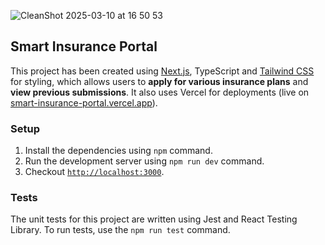 
![CleanShot 2025-03-10 at 16 50 53](https://github.com/user-attachments/assets/29d487e2-7782-4130-b516-616bd3422814)

## Smart Insurance Portal

This project has been created using [Next.js](https://nextjs.org/), TypeScript and [Tailwind CSS](https://tailwindcss.com/) for styling, which allows users to **apply for various insurance plans** and **view previous submissions**. It also uses Vercel for deployments (live on [smart-insurance-portal.vercel.app](https://smart-insurance-portal.vercel.app/)).

### Setup

1. Install the dependencies using `npm` command.
2. Run the development server using `npm run dev` command.
3. Checkout [`http://localhost:3000`](http://localhost:3000).

### Tests

The unit tests for this project are written using Jest and React Testing Library. To run tests, use the `npm run test` command.
